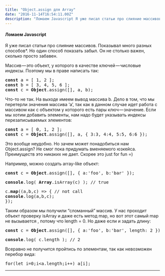 ```yaml
---
title: "Object.assign для Array"
date: "2016-11-14T16:54:11.00Z"
description: "Ломаем Javascript Я уже писал статьи про слияние массивов. Показывал много разных способов*. Но один способ показать забыл. Он н"
---
```


<h4>Ломаем Javascript</h4>
<p>Я уже писал статьи про слияние массивов. Показывал много разных способов*. Но один способ показать забыл. Он не столько важен, сколько просто забавен.</p>
<p>Массив — это объект, у которого в качестве ключей — числовые индексы. Поэтому мы в праве написать так:</p>
<pre><strong>const</strong> a = [ 1, 2 ];<br><strong>const</strong> b = [ 3, 4, 5, 6 ];<br><strong>const</strong> c = <strong>Object</strong>.assign([], a, b);</pre>
<p>Что-то не так. На выходе имеем вывод массива b. Дело в том, что мы перетерли значения массива ‘a’, так как в данном случае идет работа с массивом как с объектом у которого есть пары ключ — значение. Если мы хотим добавить элементы, нам надо будет указывать индексы перезаписываемых элементов:</p>
<pre><strong>const</strong> a = [ 0, 1, 2 ];<br><strong>const</strong> c = <strong>Object</strong>.assign([], a, { 3:3, 4:4, 5:5, 6:6 });</pre>
<p>Это вообще неудобно. Но зачем может понадобиться нам Object.assign? Не смог пока придумать вменяемого юзкейса. Преимуществ это никаких не дает. Скорее это just for fun =)</p>
<p>Например, можно создать array-like объект:</p>
<pre><strong>const</strong> c = <strong>Object</strong>.assign([], { a:'foo', b:'bar' });</pre>
<pre><strong>console</strong>.log( <strong>Array</strong>.isArray(c) ); // true</pre>
<pre>c.<strong>map</strong>((a,b,c) =&gt; { // not call<br><strong>console</strong>.log(a,b,c);<br>});</pre>
<p>Таким образом мы получили “сломанный” массив. У нас проходит объект проверку isArray и даже есть метод map, но вот этот самый map не вызывается , потому что length = 0. Но даже если и задать длину:</p>
<pre><strong>const</strong> c = <strong>Object</strong>.assign([], { a:'foo', b:'bar', length: 2 });</pre>
<pre><strong>console</strong>.log( c.length ); // 2</pre>
<p>Всеравно не получится пройтись по элементам, так как невозможен перебор вида:</p>
<pre>for(let i=0;i&lt;a.length;i++) a[i];</pre>
<hr>


